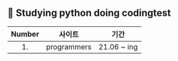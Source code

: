 ##  :seedling: Studying python doing codingtest 

|Number|사이트 |기간|
|:---:|:---:|:---:|
|1.| programmers | 21.06 ~ ing |
